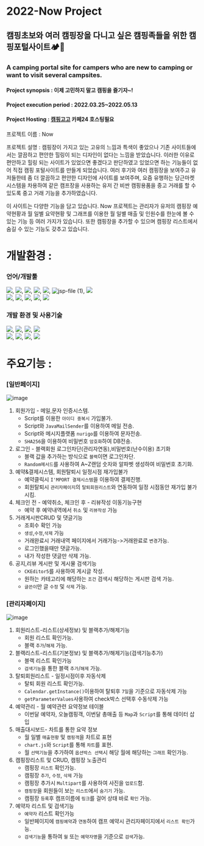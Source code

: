 # 2022-Now Project
## 캠핑초보와 여러 캠핑장을 다니고 싶은 캠핑족들을 위한 캠핑포털사이트🏕🚌
### A camping portal site for campers who are new to camping or want to visit several campsites.
#### Project synopsis : 이제 고민하지 말고 캠핑을 즐기자~!
#### Project execution period : 2022.03.25~2022.05.13
#### Project Hosting : [캠핑고고](https://www.hanium.or.kr/portal/index.do) 카페24 호스팅필요

프로젝트 이름 : Now

프로젝트 설명 : 캠핑장이 가지고 있는 고유의 느낌과 특색이 좋았으나 기존 사이트들에서는 깔끔하고 편안한 힐링이 되는 디자인이 없다는 느낌을 받았습니다. 이러한 이유로 편안하고 힐링 되는 사이트가 있었으면 좋겠다고 판단하였고 있었으면 하는 기능들이 없어 직접 캠핑 포털사이트를 만들게 되었습니다. 여러 후기와 여러 캠핑장을 보여주고 유저들한테 좀 더 깔끔하고 편안한 디자인에 사이트를 보여주며, 요즘 유행하는 당근마켓 시스템을 차용하여 같은 캠프장을 사용하는 유저 간 비싼 캠핑용품을 중고 거래를 할 수 있도록 중고 거래 기능을 추가하였습니다.

이 사이트는 다양한 기능을 담고 있습니다. Now 프로젝트는 관리자가 유저의 캠핑장 예약현황과 월 일별 요약현황 및 그래프를 이용한 월 일별 매출 및 인원수를 한눈에 볼 수 있는 기능 등 여러 가지가 있습니다. 또한 캠핑장을 추가할 수 있으며 캠핑장 리스트에서 숨길 수 있는 기능도 갖추고 있습니다.
# 개발환경 : 
### 언어/개발툴<br>
  <img src="https://img.shields.io/badge/HTML5-E34F26?style=for-the-badge&logo=HTML5&logoColor=white">,
  <img src="https://img.shields.io/badge/css3-1572B6?style=for-the-badge&logo=css3&logoColor=white">,
  <img src="https://img.shields.io/badge/JavaScript-F7DF1E?style=for-the-badge&logo=JavaScript&logoColor=white">,
  <img src="https://img.shields.io/badge/Java-007396?style=for-the-badge&logo=Java&logoColor=white">,
  <img src="https://img.shields.io/badge/jQuery-0769AD?style=for-the-badge&logo=jQuery&logoColor=white">,
  ![jsp-file (1)](https://user-images.githubusercontent.com/105576581/170858257-7e6296e7-edf0-4513-980a-a26b26a6e225.png),
  <img src="https://img.shields.io/badge/CKEditor5-0287D0?style=for-the-badge&logo=CKEditor4&logoColor=white"><br>
  <img src="https://img.shields.io/badge/Bootstrap-7952B3?style=for-the-badge&logo=Bootstrap&logoColor=white">,
  <img src="https://img.shields.io/badge/Chart.js-FF6384?style=for-the-badge&logo=Chart.js&logoColor=white">,
  <img src="https://img.shields.io/badge/nurigo-FF9E0F?style=for-the-badge&logo=nurigo&logoColor=white">,
  <img src="https://img.shields.io/badge/i'mport-41454A?style=for-the-badge&logo=i'mport&logoColor=white">,
  <img src="https://img.shields.io/badge/javamailAPI-006600?style=for-the-badge&logo=javamailAPI&logoColor=white">
### 개발 환경 및 사용기술<br>
  <img src="https://img.shields.io/badge/windows 10-0078D6?style=for-the-badge&logo=Windows&logoColor=white">,
  <img src="https://img.shields.io/badge/Apache Tomcat-F8DC75?style=for-the-badge&logo=Apache Tomcat&logoColor=black">,
  <img src="https://img.shields.io/badge/Spring-6DB33F?style=for-the-badge&logo=Spring&logoColor=white">,
  <img src="https://img.shields.io/badge/Mybatis-030303?style=for-the-badge&logo=Mybatis&logoColor=white"><br>
  <img src="https://img.shields.io/badge/Oracle-F80000?style=for-the-badge&logo=Oracle&logoColor=white">,
  <img src="https://img.shields.io/badge/Eclipse IDE-2C2255?style=for-the-badge&logo=Eclipse IDE&logoColor=white">,
  <img src="https://img.shields.io/badge/GitHub-181717?style=for-the-badge&logo=GitHub&logoColor=white">,
  <img src="https://img.shields.io/badge/Git-F05032?style=for-the-badge&logo=Git&logoColor=white">

# 주요기능 :

### [일반페이지]
![image](https://user-images.githubusercontent.com/105576581/170932400-13df1a99-8b5a-48c0-b861-fc5fe1a41521.png)

1. 회원가입 - 메일,문자 인증시스템.
    + Script를 이용한 `아이디 중복시` 가입불가.
    + Script와 `JavaMailSender`를 이용하여 메일 전송.
    + Script와 메시지플랫폼 `nurigo`를 이용하여 문자전송.
    + `SHA256`을 이용하여 비밀번호 `암호화`하여 DB전송.
2. 로그인 - 블랙회원 로그인차단(관리자연동),비밀번호(난수이용) 초기화
    + 블랙 값을 추가하는 방식으로 `블랙`이면 로그인차단.
    + `Random메서드`를 사용하여 A~Z랜덤 숫자와 알파벳 생성하여 비밀번호 초기화.
3. 예약&결제시스템, 회원탈퇴시 일정시점 재가입불가
    + 예약클릭시 `I'MPORT 결제시스템`을 이용하여 결제진행.
    + 회원탈퇴시 `관리자페이지`의 `탈퇴회원리스트`와 연동하여 일정 시점동안 재가입 불가시킴.
4. 체크인 전 - 예약취소, 체크인 후 - 리뷰작성 이동기능구현
    + 예약 후 예약내역에서 `취소` 및 `리뷰작성` 가능
5. 거래게시판CRUD 및 댓글기능
    + 조회수 확인 가능
    + `생성`,`수정`,`삭제` 가능
    + 거래완료시 거래내역 페이지에서 거래가능->거래완료로 `변경`가능.
    + 로그인했을때만 댓글가능.
    + 내가 작성한 댓글만 삭제 가능.
6. 공지,리뷰 게시판 및 게시물 검색기능
    + `CKEditor5`를 사용하여 게시글 작성.
    + 원하는 카테고리에 해당하는 `조건` 검색시 해당하는 게시판 검색 가능.
    + `글쓴이`만 글 `수정` 및 `삭제` 가능.
### [관리자페이지]
![image](https://user-images.githubusercontent.com/105576581/170936431-34191d79-cfe5-42e3-ba57-deef2ce627cb.png)

1. 회원리스트-리스트(상세정보) 및 블랙추가/해제기능
    + 회원 리스트 확인가능.
    + 블랙 `추가`/`해제` 가능.
2. 블랙리스트-리스트(기본정보) 및 블랙추가/해제기능(검색기능추가)
    + 블랙 리스트 확인가능
    + `검색기능`을 통한 블랙 `추가`/`해제` 가능.
3. 탈퇴회원리스트 - 일정시점이후 자동삭제
    + 탈퇴 회원 리스트 확인가능.
    + `Calendar.getInstance()`이용하여 탈퇴후 `7일`을 기준으로 자동삭제 가능
    + `getParameterValues`사용하여 check박스 선택후 수동삭제 가능
4. 예약관리 - 월 예약관련 요약정보 테이블
    + 이번달 예약자, 오늘캠핑객, 이번달 총매출 등 `Map`과 `Script`를 통해 데이터 삽입
5. 매출대시보드- 차트를 통한 요약 정보
    + 월 일별 `매출현황` 및 `캠핑객`을 차트로 표현
    + `chart.js`와 `Script`를 통해 `차트`를 표현.
    + 월 `선택기능`을 추가하여 `옵션박스 선택`시 해당 월에 해당하는 `그래프` 확인가능.
6. 캠핑장리스트 및 CRUD, 캠핑장 노출관리
    + 캠핑장 `리스트` 확인가능.
    + 캠핑장 `추가`, `수정`, `삭제` 가능
    + 캠핑장 추가시 `Multipart`를 사용하여 사진을 `업로드`함.
    + `캠핑장`을 회원들이 보는 `리스트`에서 `숨기기` 가능.
    + 캠핑장 `등록`후 캠프이름에 `링크`를 걸어 상태 바로 `확인` 가능.
7. 예약자 리스트 및 검색기능
    + `예약자` 리스트 확인가능
    + 일반페이지에 `캠핑예약`과 `연동`하여 캠프 예약시 관리자페이지에서 `리스트 확인`가능.
    + `검색기능`을 통하여 `월` 또는 `예약자명`을 기준으로 `검색`가능.
